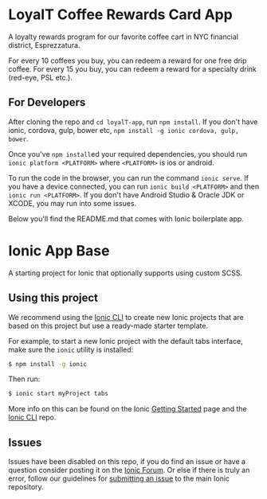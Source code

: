 LoyalT Coffee Rewards Card App
=====================

A loyalty rewards program for our favorite coffee cart in NYC financial district, Esprezzatura.

For every 10 coffees you buy, you can redeem a reward for one free drip coffee. For every 15 you buy, you can redeem a reward for a specialty drink (red-eye, PSL etc.). 


## For Developers

After cloning the repo and `cd loyalT-app`, run `npm install`. If you don't have ionic, cordova, gulp, bower etc, `npm install -g ionic cordova, gulp, bower`.

Once you've `npm install`ed your required dependencies, you should run `ionic platform <PLATFORM>` where `<PLATFORM>` is ios or android. 

To run the code in the browser, you can run the command `ionic serve`. If you have a device connected, you can run `ionic build <PLATFORM>` and then `ionic run <PLATFORM>`. If you don't have Android Studio & Oracle JDK or XCODE, you may run into some issues.

Below you'll find the README.md that comes with Ionic boilerplate app.

Ionic App Base
=====================

A starting project for Ionic that optionally supports using custom SCSS.

## Using this project

We recommend using the [Ionic CLI](https://github.com/driftyco/ionic-cli) to create new Ionic projects that are based on this project but use a ready-made starter template.

For example, to start a new Ionic project with the default tabs interface, make sure the `ionic` utility is installed:

```bash
$ npm install -g ionic
```

Then run: 

```bash
$ ionic start myProject tabs
```

More info on this can be found on the Ionic [Getting Started](http://ionicframework.com/getting-started) page and the [Ionic CLI](https://github.com/driftyco/ionic-cli) repo.

## Issues
Issues have been disabled on this repo, if you do find an issue or have a question consider posting it on the [Ionic Forum](http://forum.ionicframework.com/).  Or else if there is truly an error, follow our guidelines for [submitting an issue](http://ionicframework.com/submit-issue/) to the main Ionic repository.
